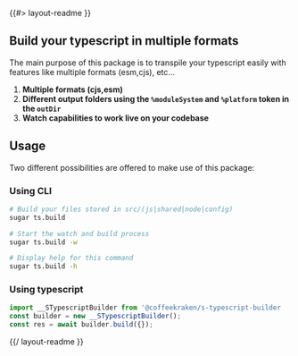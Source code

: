 <!--
/**
 * @name            README
 * @namespace       doc
 * @type            Markdown
 * @platform        md
 * @status          stable
 * @menu            Documentation           /doc/readme
 *
 * @since           2.0.0
 * @author    Olivier Bossel <olivier.bossel@gmail.com> (https://coffeekraken.io)
 */
-->

{{#> layout-readme }}

## Build your typescript in multiple formats

The main purpose of this package is to transpile your typescript easily with features like multiple formats (esm,cjs), etc...

1. **Multiple formats (cjs,esm)**
2. **Different output folders using the `%moduleSystem` and `%platform` token in the `outDir`**
3. **Watch capabilities to work live on your codebase**

## Usage

Two different possibilities are offered to make use of this package:

### Using CLI

```sh
# Build your files stored in src/(js|shared|node|config)
sugar ts.build

# Start the watch and build process
sugar ts.build -w

# Display help for this command
sugar ts.build -h
```

### Using typescript

```js
import __STypescriptBuilder from '@coffeekraken/s-typescript-builder
const builder = new __STypescriptBuilder();
const res = await builder.build({});
```

{{/ layout-readme }}
